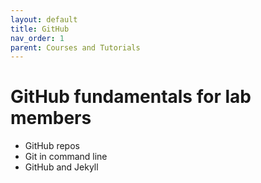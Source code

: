 ```yaml
---
layout: default
title: GitHub
nav_order: 1
parent: Courses and Tutorials
---
```


# GitHub fundamentals for lab members

+ GitHub repos
+ Git in command line
+ GitHub and Jekyll

